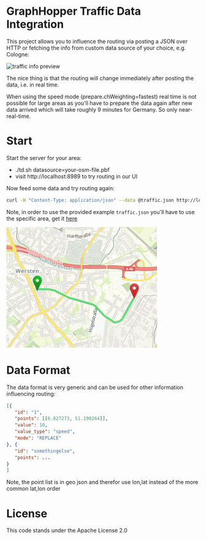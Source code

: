 # GraphHopper Traffic Data Integration

This project allows you to influence the routing via posting a JSON over HTTP or fetching the info
from custom data source of your choice, e.g. Cologne:

![traffic info preview](https://karussell.files.wordpress.com/2015/04/ghmaps-with-traffic.png)

The nice thing is that the routing will change immediately after posting the data, i.e. in real time.

When using the speed mode (prepare.chWeighting=fastest) real time is not possible for large areas as you'll have to 
prepare the data again after new data arrived which will take roughly 9 minutes for Germany. So only near-real-time.

# Start

Start the server for your area:

 * ./td.sh datasource=your-osm-file.pbf
 * visit http://localhost:8989 to try routing in our UI

Now feed some data and try routing again:

```bash
curl -H "Content-Type: application/json" --data @traffic.json http://localhost:8989/datafeed
```

Note, in order to use the provided example `traffic.json` you'll have to use the specific area, get it 
[here](http://download.geofabrik.de/europe/germany/nordrhein-westfalen/duesseldorf-regbez-latest.osm.pbf)

![Traffic influenced routing](./traffic.gif)

# Data Format

The data format is very generic and can be used for other information influencing routing:

```json
[{
   "id": "1",
   "points": [[6.827273, 51.190264]],
   "value": 10,
   "value_type": "speed",
   "mode": "REPLACE"
}, {
   "id": "somethingelse",
   "points": ...
}
]
```

Note, the point list is in geo json and therefor use lon,lat instead of the more common lat,lon order

# License

This code stands under the Apache License 2.0